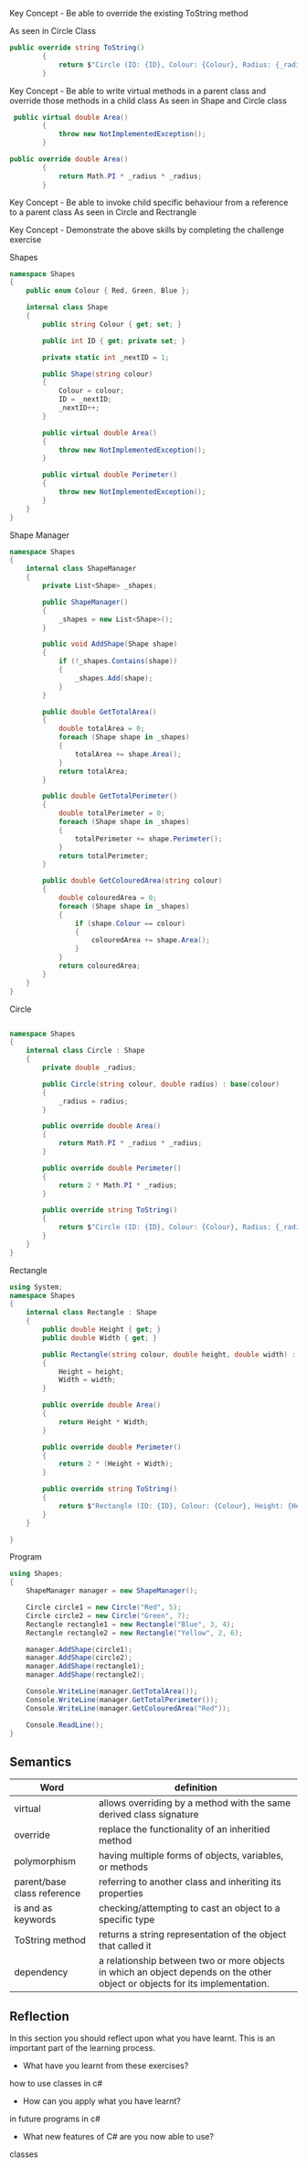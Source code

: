 Key Concept - Be able to override the existing ToString method

As seen in Circle Class
```cs
public override string ToString()
        {
            return $"Circle (ID: {ID}, Colour: {Colour}, Radius: {_radius})";
        }
```

Key Concept - Be able to write virtual methods in a parent class and override those methods in a child class
As seen in Shape and Circle class
```cs
 public virtual double Area()
        {
            throw new NotImplementedException();
        }
```
```cs
public override double Area()
        {
            return Math.PI * _radius * _radius;
        }
```

Key Concept - Be able to invoke child specific behaviour from a reference to a parent class
As seen in Circle and Rectrangle

Key Concept - Demonstrate the above skills by completing the challenge exercise

Shapes
```cs
namespace Shapes
{
    public enum Colour { Red, Green, Blue };

    internal class Shape
    {
        public string Colour { get; set; }

        public int ID { get; private set; }

        private static int _nextID = 1;

        public Shape(string colour)
        {
            Colour = colour;
            ID = _nextID;
            _nextID++;
        }

        public virtual double Area()
        {
            throw new NotImplementedException();
        }

        public virtual double Perimeter()
        {
            throw new NotImplementedException();
        }
    }
}

```
Shape Manager
```cs
namespace Shapes
{
    internal class ShapeManager
    {
        private List<Shape> _shapes;

        public ShapeManager()
        {
            _shapes = new List<Shape>();
        }

        public void AddShape(Shape shape)
        {
            if (!_shapes.Contains(shape))
            {
                _shapes.Add(shape);
            }
        }

        public double GetTotalArea()
        {
            double totalArea = 0;
            foreach (Shape shape in _shapes)
            {
                totalArea += shape.Area();
            }
            return totalArea;
        }

        public double GetTotalPerimeter()
        {
            double totalPerimeter = 0;
            foreach (Shape shape in _shapes)
            {
                totalPerimeter += shape.Perimeter();
            }
            return totalPerimeter;
        }

        public double GetColouredArea(string colour)
        {
            double colouredArea = 0;
            foreach (Shape shape in _shapes)
            {
                if (shape.Colour == colour)
                {
                    colouredArea += shape.Area();
                }
            }
            return colouredArea;
        }
    }
}
```

Circle
```cs

namespace Shapes
{
    internal class Circle : Shape
    {
        private double _radius;

        public Circle(string colour, double radius) : base(colour)
        {
            _radius = radius;
        }

        public override double Area()
        {
            return Math.PI * _radius * _radius;
        }

        public override double Perimeter()
        {
            return 2 * Math.PI * _radius;
        }

        public override string ToString()
        {
            return $"Circle (ID: {ID}, Colour: {Colour}, Radius: {_radius})";
        }
    }
}


```
Rectangle
```cs
using System;
namespace Shapes
{ 
    internal class Rectangle : Shape
    {
        public double Height { get; }
        public double Width { get; }

        public Rectangle(string colour, double height, double width) : base(colour)
        {
            Height = height;
            Width = width;
        }

        public override double Area()
        {
            return Height * Width;
        }

        public override double Perimeter()
        {
            return 2 * (Height + Width);
        }

        public override string ToString()
        {
            return $"Rectangle (ID: {ID}, Colour: {Colour}, Height: {Height}, Width: {Width})";
        }
    }

}

```
Program
```cs
using Shapes;
{
    ShapeManager manager = new ShapeManager();

    Circle circle1 = new Circle("Red", 5);
    Circle circle2 = new Circle("Green", 7);
    Rectangle rectangle1 = new Rectangle("Blue", 3, 4);
    Rectangle rectangle2 = new Rectangle("Yellow", 2, 6);

    manager.AddShape(circle1);
    manager.AddShape(circle2);
    manager.AddShape(rectangle1);
    manager.AddShape(rectangle2);

    Console.WriteLine(manager.GetTotalArea());
    Console.WriteLine(manager.GetTotalPerimeter());
    Console.WriteLine(manager.GetColouredArea("Red"));

    Console.ReadLine();
}
```
## Semantics 

| Word | definition|
|---|---|
|virtual|allows overriding by a method with the same derived class signature|
|override		| replace the functionality of an inheritied method|
|polymorphism		| having multiple forms of objects, variables, or methods|
|parent/base class reference		| referring to another class and inheriting its properties|
|is and as keywords		| checking/attempting to cast an object to a specific type|
|ToString method		|returns a string representation of the object that called it|
|dependency| a relationship between two or more objects in which an object depends on the other object or objects for its implementation.|



## Reflection

In this section you should reflect upon what you have learnt. This is an important part of the learning process.
- What have you learnt from these exercises?

how to use classes in c#


- How can you apply what you have learnt?

in future programs in c#


- What new features of C# are you now able to use?

classes
